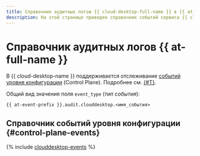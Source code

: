 ```yaml
---
title: Справочник аудитных логов {{ cloud-desktop-full-name }} в {{ at-full-name }}
description: На этой странице приведен справочник событий сервиса {{ cloud-desktop-full-name }}, отслеживаемых в {{ at-name }}.
---
```



# Справочник аудитных логов {{ at-full-name }}

В {{ cloud-desktop-name }} поддерживается отслеживание [событий уровня конфигурации](../audit-trails/concepts/format.md) (Control Plane). Подробнее см. [{#T}](../audit-trails/concepts/format.md).

Общий вид значения поля `event_type` (_тип события_):

```text
{{ at-event-prefix }}.audit.clouddesktop.<имя_события>
```


## Справочник событий уровня конфигурации {#control-plane-events}

{% include [clouddesktop-events](../_includes/audit-trails/events/clouddesktop-events.md) %}